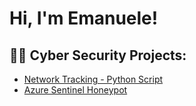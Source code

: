 <h1>Hi, I'm Emanuele! </h1>

<h2>👨‍💻 Cyber Security Projects:</h2>

- [Network Tracking - Python Script](https://github.com/EHACK30/NetworkTracking)
- [Azure Sentinel Honeypot](https://github.com/EHACK30/AzureSentinelHoneypot) 

